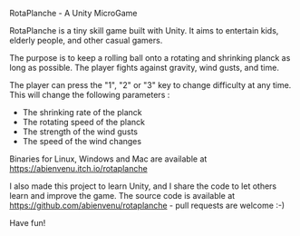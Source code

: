 RotaPlanche - A Unity MicroGame

RotaPlanche is a tiny skill game built with Unity. It aims to entertain kids, elderly people, and other casual gamers.

The purpose is to keep a rolling ball onto a rotating and shrinking planck as long as possible. The player fights against gravity, wind gusts, and time.

The player can press the "1", "2" or "3" key to change difficulty at any time. This will change the following parameters :
* The shrinking rate of the planck
* The rotating speed of the planck
* The strength of the wind gusts
* The speed of the wind changes

Binaries for Linux, Windows and Mac are available at https://abienvenu.itch.io/rotaplanche

I also made this project to learn Unity, and I share the code to let others learn and improve the game. The source code is available at https://github.com/abienvenu/rotaplanche - pull requests are welcome :-)

Have fun!
